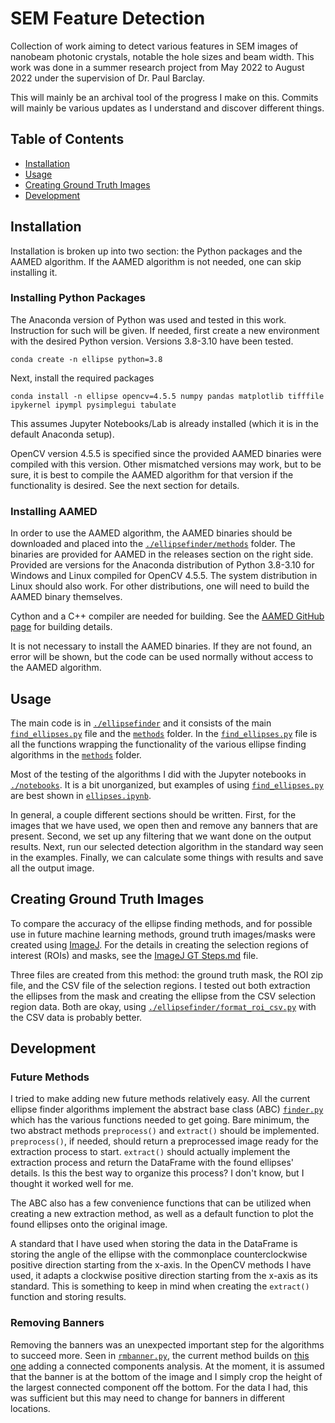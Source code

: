 # SEM Feature Detection
Collection of work aiming to detect various features in SEM images of nanobeam photonic 
crystals, notable the hole sizes and beam width. This work was done in a summer research 
project from May 2022 to August 2022 under the supervision of Dr. Paul Barclay.

This will mainly be an archival tool of the progress I make on this. Commits will mainly
be various updates as I understand and discover different things. 

## Table of Contents
* [Installation](#installation)
* [Usage](#usage)
* [Creating Ground Truth Images](#creating-ground-truth-images)
* [Development](#development)

## Installation

Installation is broken up into two section: the Python packages and the AAMED algorithm.
If the AAMED algorithm is not needed, one can skip installing it.

### Installing Python Packages

The Anaconda version of Python was used and tested in this work. Instruction for such 
will be given. If needed, first create a new environment with the desired Python 
version. Versions 3.8-3.10 have been tested.
```
conda create -n ellipse python=3.8
``` 
Next, install the required packages
```
conda install -n ellipse opencv=4.5.5 numpy pandas matplotlib tifffile ipykernel ipympl pysimplegui tabulate 
```
This assumes Jupyter Notebooks/Lab is already installed (which it is in the default
Anaconda setup).

OpenCV version 4.5.5 is specified since the provided AAMED binaries were compiled with
this version. Other mismatched versions may work, but to be sure, it is best to compile
the AAMED algorithm for that version if the functionality is desired. See the next 
section for details.

### Installing AAMED

In order to use the AAMED algorithm, the AAMED binaries should be downloaded and placed 
into the [`./ellipsefinder/methods`](./ellipsefinder/methods/) folder. The binaries are 
provided for AAMED in the releases section on the right side. Provided are versions for 
the Anaconda distribution of Python 3.8-3.10 for Windows and Linux compiled for OpenCV 
4.5.5. The system distribution in Linux should also work. For other distributions, one 
will need to build the AAMED binary themselves. 

Cython and a C++ compiler are needed for building. See the 
[AAMED GitHub page](https://github.com/Li-Zhaoxi/AAMED) for building details.

It is not necessary to install the AAMED binaries. If they are not found, an error will
be shown, but the code can be used normally without access to the AAMED algorithm.

## Usage

The main code is in [`./ellipsefinder`](./ellipsefinder/) and it consists of the main 
[`find_ellipses.py`](./ellipsefinder/find_ellipses.py) file and the 
[`methods`](./ellipsefinder/methods/) folder. In the 
[`find_ellipses.py`](./ellipsefinder/find_ellipses.py) file is all the functions 
wrapping the functionality of the various ellipse finding algorithms in the 
[`methods`](./ellipsefinder/methods/) folder.

Most of the testing of the algorithms I did with the Jupyter notebooks in 
[`./notebooks`](./notebooks/). It is a bit unorganized, but examples of using 
[`find_ellipses.py`](./ellipsefinder/find_ellipses.py) are best shown in
[`ellipses.ipynb`](./notebooks/ellipses.ipynb).

In general, a couple different sections should be written. First, for the images that
we have used, we open then and remove any banners that are present. Second, we set
up any filtering that we want done on the output results. Next, run our selected
detection algorithm in the standard way seen in the examples. Finally, we can calculate
some things with results and save all the output image.

## Creating Ground Truth Images

To compare the accuracy of the ellipse finding methods, and for possible use in future 
machine learning methods, ground truth images/masks were created using 
[ImageJ](https://imagej.net/software/fiji/downloads). For the details in creating the
selection regions of interest (ROIs) and masks, see the 
[ImageJ GT Steps.md](./ImageJ%20GT%20Steps.md) file.

Three files are created from this method: the ground truth mask, the ROI zip file, and 
the CSV file of the selection regions. I tested out both extraction the ellipses from 
the mask and creating the ellipse from the CSV selection region data. Both are okay, 
using [`./ellipsefinder/format_roi_csv.py`](./ellipsefinder/format_roi_csv.py) with the 
CSV data is probably better.

## Development

### Future Methods

I tried to make adding new future methods relatively easy. All the current ellipse
finder algorithms implement the abstract base class (ABC) 
[`finder.py`](./ellipsefinder/methods/finder.py) which has the various functions needed 
to get going. Bare minimum, the two abstract methods `preprocess()` and `extract()` 
should be implemented. `preprocess()`, if needed, should return a preprocessed image 
ready for the extraction process to start. `extract()` should actually implement the 
extraction process and return the DataFrame with the found ellipses' details. Is this 
the best way to organize this process? I don't know, but I thought it worked well for 
me.

The ABC also has a few convenience functions that can be utilized when creating a new
extraction method, as well as a default function to plot the found ellipses onto the
original image.

A standard that I have used when storing the data in the DataFrame is storing the angle
of the ellipse with the commonplace counterclockwise positive direction starting from
the x-axis. In the OpenCV methods I have used, it adapts a clockwise positive direction
starting from the x-axis as its standard. This is something to keep in mind when
creating the `extract()` function and storing results.

### Removing Banners

Removing the banners was an unexpected important step for the algorithms to succeed
more. Seen in [`rmbanner.py`](./ellipsefinder/preprocess/rmbanner.py), the current method
builds on [this one](https://github.com/lwang94/sem_size_analysis/blob/803251cdcab3d8304a365df9ac5879fcd9346270/experiments/3_Label_Data.ipynb)
adding a connected components analysis. At the moment, it is assumed that the banner
is at the bottom of the image and I simply crop the height of the largest connected
component off the bottom. For the data I had, this was sufficient but this may need
to change for banners in different locations.
